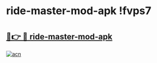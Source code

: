 # ride-master-mod-apk !fvps7

# <h2><a href="https://xadofr.esa.edu.pl?title=ride-master-mod-apk&ref=fvps7">🔗👉 🔴 ride-master-mod-apk</a></h2>

[![acn](https://github.com/user-attachments/assets/0f9c940e-d8b0-45ae-aac7-cd30a18b3e1c)](https://xadofr.esa.edu.pl?title=ride-master-mod-apk&ref=fvps7)

